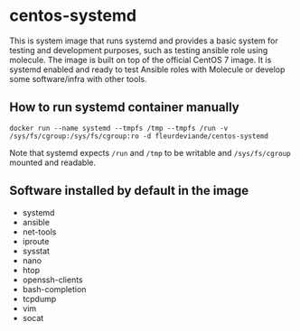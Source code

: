 # centos-systemd

This is system image that runs systemd and provides a basic system for testing and development purposes, such as testing
ansible role using molecule.
The image is built on top of the official CentOS 7 image.
It is systemd enabled and ready to test Ansible roles with Molecule or develop some software/infra with other tools.

## How to run systemd container manually
```docker run --name systemd --tmpfs /tmp --tmpfs /run -v /sys/fs/cgroup:/sys/fs/cgroup:ro -d fleurdeviande/centos-systemd```

Note that systemd expects `/run` and `/tmp` to be writable and `/sys/fs/cgroup` mounted and readable.

## Software installed by default in the image
 - systemd
 - ansible
 - net-tools
 - iproute
 - sysstat
 - nano
 - htop 
 - openssh-clients
 - bash-completion
 - tcpdump
 - vim
 - socat
